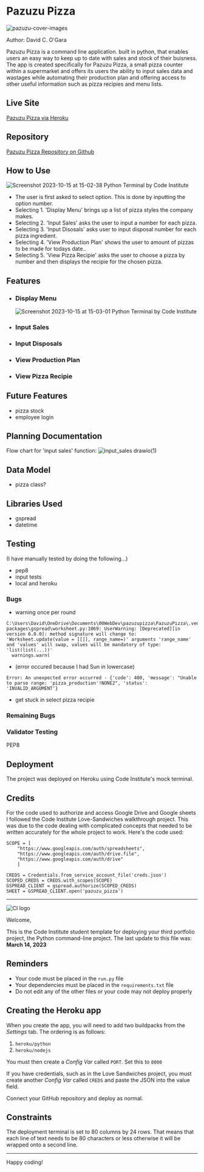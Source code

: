 # Pazuzu Pizza

![pazuzu-cover-images](https://github.com/0davidog/PazuzuPizza/assets/135815736/50a329f8-8860-48f1-af60-b152dc235c0e)

Author: David C. O'Gara

Pazuzu Pizza is a command line application. built in python, that enables users an easy way to keep up to date with sales and stock of their buisness. 
The app is created specifically for Pazuzu Pizza, a small pizza counter within a supermarket and offers its users the ability to input sales data and wastages while automating their production plan and offering access to other useful information such as pizza recipies and menu lists.

## Live Site

[Pazuzu Pizza via Heroku](https://pazuzuz-pizza-b36de06442d6.herokuapp.com/)

## Repository

[Pazuzu Pizza Repository on Github](https://github.com/0davidog/PazuzuPizza)

## How to Use

![Screenshot 2023-10-15 at 15-02-38 Python Terminal by Code Institute](https://github.com/0davidog/PazuzuPizza/assets/135815736/225d791a-3508-4dd7-b3b4-8878fee82025)

- The user is first asked to select option. This is done by inputting the option number.
- Selecting 1. 'Display Menu' brings up a list of pizza styles the company makes.
- Selecting 2. 'Input Sales' asks the user to input a number for each pizza.
- Selecting 3. 'Input Disosals' asks user to input disposal number for each pizza ingredient.
- Selecting 4. 'View Production Plan' shows the user to amount of pizzas to be made for todays date..
- Selecting 5. 'View Pizza Recipie' asks the user to choose a pizza by number and then displays the recipie for the chosen pizza.
  
## Features

- ### Display Menu
  ![Screenshot 2023-10-15 at 15-03-01 Python Terminal by Code Institute](https://github.com/0davidog/PazuzuPizza/assets/135815736/24514156-f485-4514-81cc-130ac251ad37)

- ### Input Sales
- ### Input Disposals
- ### View Production Plan
- ### View Pizza Recipie

## Future Features

- pizza stock
- employee login

## Planning Documentation

Flow chart for 'input sales' function:
![input_sales drawio(1)](https://github.com/0davidog/PazuzuPizza/assets/135815736/aac4bf20-a68b-48a2-96d4-d4d7705c8ad2)

## Data Model

- pizza class?

## Libraries Used

- gspread
- datetime

## Testing

(I have manually tested by doing the following...)
- pep8
- input tests
- local and heroku

### Bugs

- warning once per round

```
C:\Users\David\OneDrive\Documents\00WebDev\pazuzupizza\PazuzuPizza\.venv\Lib\site-packages\gspread\worksheet.py:1069: UserWarning: [Deprecated][in version 6.0.0]: method signature will change to: 'Worksheet.update(value = [[]], range_name=)' arguments 'range_name' and 'values' will swap, values will be mandatory of type: 'list(list(...))'
  warnings.warn(
```

- (error occured because I had Sun in lowercase)
```
Error: An unexpected error occurred - {'code': 400, 'message': "Unable to parse range: 'pizza_production'!NONE2", 'status': 'INVALID_ARGUMENT'}
```
- get stuck in select pizza recipie

### Remaining Bugs

### Validator Testing

PEP8

## Deployment

The project was deployed on Heroku using Code Institute's mock terminal.

## Credits

For the code used to authorize and access Google Drive and Google sheets I followed the Code Institute Love-Sandwiches walkthrough project. This was due to the code dealing with complicated concepts that needed to be written accurately for the whole project to work.
Here's the code used:
```
SCOPE = [
    "https://www.googleapis.com/auth/spreadsheets",
    "https://www.googleapis.com/auth/drive.file",
    "https://www.googleapis.com/auth/drive"
    ]

CREDS = Credentials.from_service_account_file('creds.json')
SCOPED_CREDS = CREDS.with_scopes(SCOPE)
GSPREAD_CLIENT = gspread.authorize(SCOPED_CREDS)
SHEET = GSPREAD_CLIENT.open('pazuzu_pizza')
```

----------------------------------------------------------------------------------------------------------------------------------------------------------------------------------------------------------------------------------------
![CI logo](https://codeinstitute.s3.amazonaws.com/fullstack/ci_logo_small.png)

Welcome,

This is the Code Institute student template for deploying your third portfolio project, the Python command-line project. The last update to this file was: **March 14, 2023**

## Reminders

- Your code must be placed in the `run.py` file
- Your dependencies must be placed in the `requirements.txt` file
- Do not edit any of the other files or your code may not deploy properly

## Creating the Heroku app

When you create the app, you will need to add two buildpacks from the _Settings_ tab. The ordering is as follows:

1. `heroku/python`
2. `heroku/nodejs`

You must then create a _Config Var_ called `PORT`. Set this to `8000`

If you have credentials, such as in the Love Sandwiches project, you must create another _Config Var_ called `CREDS` and paste the JSON into the value field.

Connect your GitHub repository and deploy as normal.

## Constraints

The deployment terminal is set to 80 columns by 24 rows. That means that each line of text needs to be 80 characters or less otherwise it will be wrapped onto a second line.

---

Happy coding!
